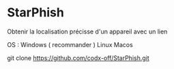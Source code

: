 # StarPhish
Obtenir la localisation précisse d'un appareil avec un lien

OS : 
Windows ( recommander )
Linux 
Macos

git clone https://github.com/codx-off/StarPhish.git
